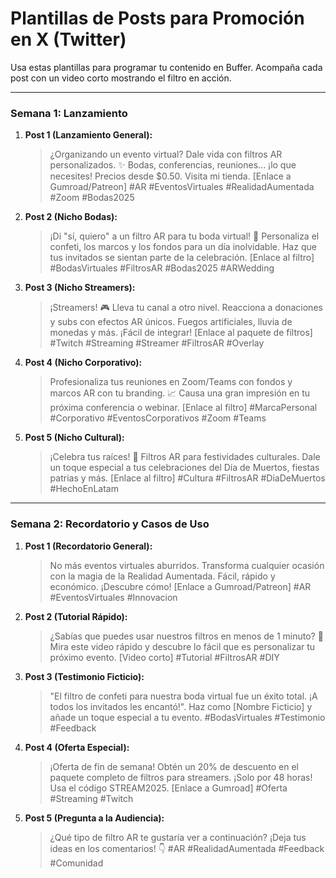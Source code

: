 # Plantillas de Posts para Promoción en X (Twitter)

Usa estas plantillas para programar tu contenido en Buffer. Acompaña cada post con un video corto mostrando el filtro en acción.

---

### Semana 1: Lanzamiento

1.  **Post 1 (Lanzamiento General):**
    > ¿Organizando un evento virtual? Dale vida con filtros AR personalizados. ✨ Bodas, conferencias, reuniones... ¡lo que necesites! Precios desde $0.50. Visita mi tienda. [Enlace a Gumroad/Patreon]
    > #AR #EventosVirtuales #RealidadAumentada #Zoom #Bodas2025

2.  **Post 2 (Nicho Bodas):**
    > ¡Di "sí, quiero" a un filtro AR para tu boda virtual! 💍 Personaliza el confeti, los marcos y los fondos para un día inolvidable. Haz que tus invitados se sientan parte de la celebración. [Enlace al filtro]
    > #BodasVirtuales #FiltrosAR #Bodas2025 #ARWedding

3.  **Post 3 (Nicho Streamers):**
    > ¡Streamers! 🎮 Lleva tu canal a otro nivel. Reacciona a donaciones y subs con efectos AR únicos. Fuegos artificiales, lluvia de monedas y más. ¡Fácil de integrar! [Enlace al paquete de filtros]
    > #Twitch #Streaming #Streamer #FiltrosAR #Overlay

4.  **Post 4 (Nicho Corporativo):**
    > Profesionaliza tus reuniones en Zoom/Teams con fondos y marcos AR con tu branding. 📈 Causa una gran impresión en tu próxima conferencia o webinar. [Enlace al filtro]
    > #MarcaPersonal #Corporativo #EventosCorporativos #Zoom #Teams

5.  **Post 5 (Nicho Cultural):**
    > ¡Celebra tus raíces! 🎉 Filtros AR para festividades culturales. Dale un toque especial a tus celebraciones del Día de Muertos, fiestas patrias y más. [Enlace al filtro]
    > #Cultura #FiltrosAR #DiaDeMuertos #HechoEnLatam

---

### Semana 2: Recordatorio y Casos de Uso

1.  **Post 1 (Recordatorio General):**
    > No más eventos virtuales aburridos. Transforma cualquier ocasión con la magia de la Realidad Aumentada. Fácil, rápido y económico. ¡Descubre cómo! [Enlace a Gumroad/Patreon]
    > #AR #EventosVirtuales #Innovacion

2.  **Post 2 (Tutorial Rápido):**
    > ¿Sabías que puedes usar nuestros filtros en menos de 1 minuto? 🤔 Mira este video rápido y descubre lo fácil que es personalizar tu próximo evento. [Video corto]
    > #Tutorial #FiltrosAR #DIY

3.  **Post 3 (Testimonio Ficticio):**
    > "El filtro de confeti para nuestra boda virtual fue un éxito total. ¡A todos los invitados les encantó!". Haz como [Nombre Ficticio] y añade un toque especial a tu evento.
    > #BodasVirtuales #Testimonio #Feedback

4.  **Post 4 (Oferta Especial):**
    > ¡Oferta de fin de semana! Obtén un 20% de descuento en el paquete completo de filtros para streamers. ¡Solo por 48 horas! Usa el código STREAM2025. [Enlace a Gumroad]
    > #Oferta #Streaming #Twitch

5.  **Post 5 (Pregunta a la Audiencia):**
    > ¿Qué tipo de filtro AR te gustaría ver a continuación? ¡Deja tus ideas en los comentarios! 👇
    > #AR #RealidadAumentada #Feedback #Comunidad
